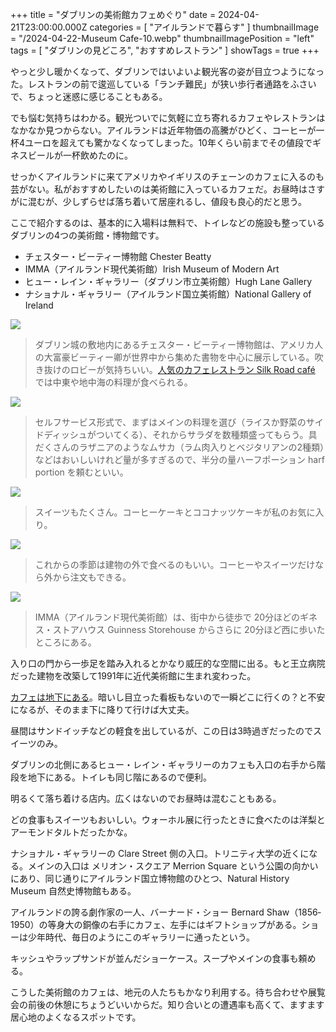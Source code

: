 +++
title = "ダブリンの美術館カフェめぐり"
date = 2024-04-21T23:00:00.000Z
categories = [ "アイルランドで暮らす" ]
thumbnailImage = "/2024-04-22-Museum Cafe-10.webp"
thumbnailImagePosition = "left"
tags = [ "ダブリンの見どころ", "おすすめレストラン" ]
showTags = true
+++

やっと少し暖かくなって、ダブリンではいよいよ観光客の姿が目立つようになった。レストランの前で逡巡している「ランチ難民」が狭い歩行者通路をふさいで、ちょっと迷惑に感じることもある。

<!--more-->

でも悩む気持ちはわかる。観光ついでに気軽に立ち寄れるカフェやレストランはなかなか見つからない。アイルランドは近年物価の高騰がひどく、コーヒーが一杯4ユーロを超えても驚かなくなってしまった。10年くらい前までその値段でギネスビールが一杯飲めたのに。

せっかくアイルランドに来てアメリカやイギリスのチェーンのカフェに入るのも芸がない。私がおすすめしたいのは美術館に入っているカフェだ。お昼時はさすがに混むが、少しずらせば落ち着いて居座れるし、値段も良心的だと思う。

ここで紹介するのは、基本的に入場料は無料で、トイレなどの施設も整っているダブリンの4つの美術館・博物館です。

* チェスター・ビーティー博物館 Chester Beatty
* IMMA（アイルランド現代美術館）Irish Museum of Modern Art
* ヒュー・レイン・ギャラリー（ダブリン市立美術館）Hugh Lane Gallery
* ナショナル・ギャラリー（アイルランド国立美術館）National Gallery of Ireland

![](</2024-04-22-Museum Cafe-11.webp>)

> ダブリン城の敷地内にあるチェスター・ビーティー博物館は、アメリカ人の大富豪ビーティー卿が世界中から集めた書物を中心に展示している。吹き抜けのロビーが気持ちいい。[人気のカフェレストラン Silk Road café ](https://silkroadcafe.ie/)では中東や地中海の料理が食べられる。

![](</2024-04-22-Museum Cafe-1.webp>)

> セルフサービス形式で、まずはメインの料理を選び（ライスか野菜のサイドディッシュがついてくる）、それからサラダを数種類盛ってもらう。具だくさんのラザニアのようなムサカ（ラム肉入りとベジタリアンの2種類）などはおいしいけれど量が多すぎるので、半分の量ハーフポーション harf portion を頼むといい。

![](</2024-04-22-Museum Cafe-12.webp>)

> スイーツもたくさん。コーヒーケーキとココナッツケーキが私のお気に入り。

![](</2024-04-22-Museum Cafe-2.webp>)

> これからの季節は建物の外で食べるのもいい。コーヒーやスイーツだけなら外から注文もできる。

![](</2024-04-22-Museum Cafe-14.webp>)

> IMMA（アイルランド現代美術館）は、街中から徒歩で 20分ほどのギネス・ストアハウス Guinness Storehouse からさらに 20分ほど西に歩いたところにある。

入り口の門から一歩足を踏み入れるとかなり威圧的な空間に出る。もと王立病院だった建物を改築して1991年に近代美術館に生まれ変わった。

[カフェは地下にある](https://imma.ie/visit/cafe-shop-grounds/)。暗いし目立った看板もないので一瞬どこに行くの？と不安になるが、そのまま下に降りて行けば大丈夫。

昼間はサンドイッチなどの軽食を出しているが、この日は3時過ぎだったのでスイーツのみ。

ダブリンの北側にあるヒュー・レイン・ギャラリーのカフェも入口の右手から階段を地下にある。トイレも同じ階にあるので便利。

明るくて落ち着ける店内。広くはないのでお昼時は混むこともある。

どの食事もスイーツもおいしい。ウォーホル展に行ったときに食べたのは洋梨とアーモンドタルトだったかな。

ナショナル・ギャラリーの Clare Street 側の入口。トリニティ大学の近くになる。メインの入口は メリオン・スクエア Merrion Square という公園の向かいにあり、同じ通りにアイルランド国立博物館のひとつ、Natural History Museum 自然史博物館もある。

アイルランドの誇る劇作家の一人、バーナード・ショー Bernard Shaw（1856‐1950）の等身大の銅像の右手にカフェ、左手にはギフトショップがある。ショーは少年時代、毎日のようにこのギャラリーに通ったという。

キッシュやラップサンドが並んだショーケース。スープやメインの食事も頼める。

こうした美術館のカフェは、地元の人たちもかなり利用する。待ち合わせや展覧会の前後の休憩にちょうどいいからだ。知り合いとの遭遇率も高くて、ますます居心地のよくなるスポットです。
